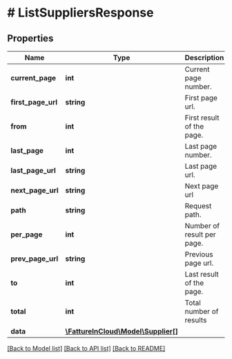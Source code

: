# # ListSuppliersResponse

## Properties

Name | Type | Description | Notes
------------ | ------------- | ------------- | -------------
**current_page** | **int** | Current page number. | [optional]
**first_page_url** | **string** | First page url. | [optional]
**from** | **int** | First result of the page. | [optional]
**last_page** | **int** | Last page number. | [optional]
**last_page_url** | **string** | Last page url. | [optional]
**next_page_url** | **string** | Next page url | [optional]
**path** | **string** | Request path. | [optional]
**per_page** | **int** | Number of result per page. | [optional]
**prev_page_url** | **string** | Previous page url. | [optional]
**to** | **int** | Last result of the page. | [optional]
**total** | **int** | Total number of results | [optional]
**data** | [**\FattureInCloud\Model\Supplier[]**](Supplier.md) |  | [optional]

[[Back to Model list]](../../README.md#models) [[Back to API list]](../../README.md#endpoints) [[Back to README]](../../README.md)

